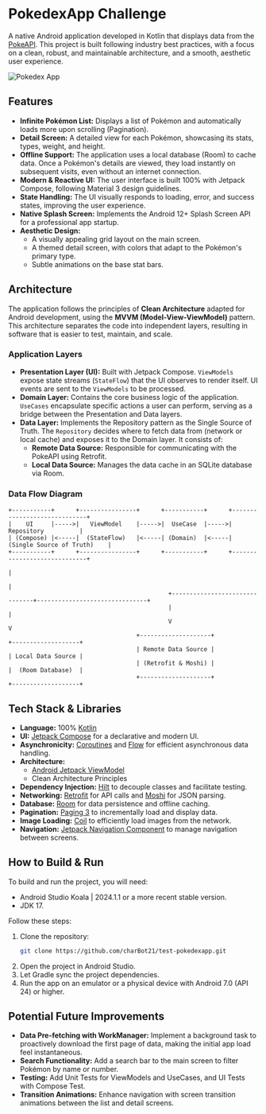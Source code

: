 # PokedexApp Challenge

A native Android application developed in Kotlin that displays data from the [PokeAPI](https://pokeapi.co/). This project is built following industry best practices, with a focus on a clean, robust, and maintainable architecture, and a smooth, aesthetic user experience.

![Pokedex App](https://user-images.githubusercontent.com/2029139/189528761-e3135439-5147-4015-b778-184b2565452f.gif)

## Features

- **Infinite Pokémon List:** Displays a list of Pokémon and automatically loads more upon scrolling (Pagination).
- **Detail Screen:** A detailed view for each Pokémon, showcasing its stats, types, weight, and height.
- **Offline Support:** The application uses a local database (Room) to cache data. Once a Pokémon's details are viewed, they load instantly on subsequent visits, even without an internet connection.
- **Modern & Reactive UI:** The user interface is built 100% with Jetpack Compose, following Material 3 design guidelines.
- **State Handling:** The UI visually responds to loading, error, and success states, improving the user experience.
- **Native Splash Screen:** Implements the Android 12+ Splash Screen API for a professional app startup.
- **Aesthetic Design:**
    - A visually appealing grid layout on the main screen.
    - A themed detail screen, with colors that adapt to the Pokémon's primary type.
    - Subtle animations on the base stat bars.

## Architecture

The application follows the principles of **Clean Architecture** adapted for Android development, using the **MVVM (Model-View-ViewModel)** pattern. This architecture separates the code into independent layers, resulting in software that is easier to test, maintain, and scale.

### Application Layers

- **Presentation Layer (UI):** Built with Jetpack Compose. `ViewModels` expose state streams (`StateFlow`) that the UI observes to render itself. UI events are sent to the `ViewModels` to be processed.
- **Domain Layer:** Contains the core business logic of the application. `UseCases` encapsulate specific actions a user can perform, serving as a bridge between the Presentation and Data layers.
- **Data Layer:** Implements the Repository pattern as the Single Source of Truth. The `Repository` decides where to fetch data from (network or local cache) and exposes it to the Domain layer. It consists of:
    - **Remote Data Source:** Responsible for communicating with the PokeAPI using Retrofit.
    - **Local Data Source:** Manages the data cache in an SQLite database via Room.

### Data Flow Diagram

```
+-----------+      +----------------+      +-----------+      +-----------------------------+
|    UI     |----->|   ViewModel    |----->|  UseCase  |----->|         Repository          |
| (Compose) |<-----|  (StateFlow)   |<-----| (Domain)  |<-----| (Single Source of Truth)    |
+-----------+      +----------------+      +-----------+      +-----------------------------+
                                                                             |
                                                                             |
                                             +-------------------------------+-------------------------------+
                                             |                                                               |
                                             V                                                               V
                                    +--------------------+                                      +-------------------+
                                    | Remote Data Source |                                      | Local Data Source |
                                    | (Retrofit & Moshi) |                                      |  (Room Database)  |
                                    +--------------------+                                      +-------------------+
```

## Tech Stack & Libraries

- **Language:** 100% [Kotlin](https://kotlinlang.org/)
- **UI:** [Jetpack Compose](https://developer.android.com/jetpack/compose) for a declarative and modern UI.
- **Asynchronicity:** [Coroutines](https://kotlinlang.org/docs/coroutines-overview.html) and [Flow](https://kotlinlang.org/docs/flow.html) for efficient asynchronous data handling.
- **Architecture:**
    - [Android Jetpack ViewModel](https://developer.android.com/topic/libraries/architecture/viewmodel)
    - Clean Architecture Principles
- **Dependency Injection:** [Hilt](https://developer.android.com/training/dependency-injection/hilt-android) to decouple classes and facilitate testing.
- **Networking:** [Retrofit](https://square.github.io/retrofit/) for API calls and [Moshi](https://github.com/square/moshi) for JSON parsing.
- **Database:** [Room](https://developer.android.com/training/data-storage/room) for data persistence and offline caching.
- **Pagination:** [Paging 3](https://developer.android.com/topic/libraries/architecture/paging/v3-overview) to incrementally load and display data.
- **Image Loading:** [Coil](https://coil-kt.github.io/coil/) to efficiently load images from the network.
- **Navigation:** [Jetpack Navigation Component](https://developer.android.com/guide/navigation) to manage navigation between screens.

## How to Build & Run

To build and run the project, you will need:
- Android Studio Koala | 2024.1.1 or a more recent stable version.
- JDK 17.

Follow these steps:
1.  Clone the repository:
    ```bash
    git clone https://github.com/charBot21/test-pokedexapp.git
    ```
2.  Open the project in Android Studio.
3.  Let Gradle sync the project dependencies.
4.  Run the app on an emulator or a physical device with Android 7.0 (API 24) or higher.

## Potential Future Improvements

- **Data Pre-fetching with WorkManager:** Implement a background task to proactively download the first page of data, making the initial app load feel instantaneous.
- **Search Functionality:** Add a search bar to the main screen to filter Pokémon by name or number.
- **Testing:** Add Unit Tests for ViewModels and UseCases, and UI Tests with Compose Test.
- **Transition Animations:** Enhance navigation with screen transition animations between the list and detail screens.

